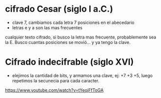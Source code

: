 # cifrado Cesar (siglo I a.C.)
- clave 7, cambiamos cada letra 7 posiciones en el abecedario
- letras e y a son las mas frecuentes

cualquier texto cifrado, si busco la letra mas frecuente, probablemente sea la E. Busco cuantas posiciones se movió... y ya tengo la clave.

# Cifrado indecifrable (siglo XVI)
- elejimos la cantidad de bits, y armamos una clave, ej: +7 +3 +5,  luego repetimos la secunecia para cada caracter.



https://www.youtube.com/watch?v=tYeojFfToGA
